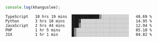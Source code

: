 ```js
console.log(khanguslee);
```

<!--START_SECTION:waka-->
```text
TypeScript   10 hrs 19 mins  ████████████▒░░░░░░░░░░░░   48.69 % 
Python       3 hrs 10 mins   ███▓░░░░░░░░░░░░░░░░░░░░░   14.95 % 
JavaScript   2 hrs 44 mins   ███▒░░░░░░░░░░░░░░░░░░░░░   12.94 % 
PHP          1 hr 5 mins     █▒░░░░░░░░░░░░░░░░░░░░░░░   05.18 % 
JSX          1 hr 1 min      █▒░░░░░░░░░░░░░░░░░░░░░░░   04.82 % 
```
<!--END_SECTION:waka-->

<!--
**khanguslee/khanguslee** is a ✨ _special_ ✨ repository because its `README.md` (this file) appears on your GitHub profile.

Here are some ideas to get you started:

- 🔭 I’m currently working on ...
- 🌱 I’m currently learning ...
- 👯 I’m looking to collaborate on ...
- 🤔 I’m looking for help with ...
- 💬 Ask me about ...
- 📫 How to reach me: ...
- 😄 Pronouns: ...
- ⚡ Fun fact: ...
-->
